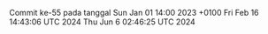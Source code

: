 Commit ke-55 pada tanggal Sun Jan 01 14:00 2023 +0100
Fri Feb 16 14:43:06 UTC 2024
Thu Jun  6 02:46:25 UTC 2024
